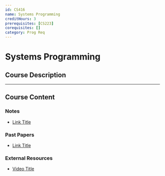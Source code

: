 ```yaml
---
id: CS416
name: Systems Programming
creditHours: 3
prerequisites: [CS223]
corequisites: []
category: Prog Req
---
```


# Systems Programming

## Course Description
<Description>

---

## Course Content

### Notes
- [Link Title](https://link.com)

### Past Papers
- [Link Title](https://link.com)

### External Resources
- [Video Title](https://link.com)
